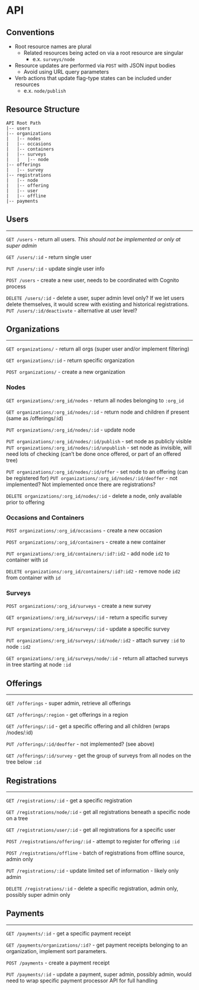 # API

## Conventions

* Root resource names are plural
  * Related resources being acted on via a root resource are singular
    * e.x. `surveys/node`
* Resource updates are performed via `POST` with JSON input bodies
  * Avoid using URL query parameters
* Verb actions that update flag-type states can be included under resources
    * e.x. `node/publish`

## Resource Structure

```
API Root Path  
|-- users
|-- organizations
|   |-- nodes
|   |-- occasions
|   |-- containers
|   |-- surveys
|   |   |-- node
|-- offerings
|   |-- survey
|-- registrations
|   |-- node
|   |-- offering
|   |-- user
|   |-- offline
|-- payments
```
  
## Users

---

`GET /users`  - return all users. *This should not be implemented or only at super admin*

`GET /users/:id` - return single user

`PUT /users/:id` - update single user info

`POST /users` - create a new user, needs to be coordinated with Cognito process

`DELETE /users/:id` - delete a user, super admin level only? If we let users delete themselves, it would screw with existing and historical registrations.
`PUT /users/:id/deactivate` - alternative at user level?

## Organizations

---

`GET organizations/` - return all orgs (super user and/or implement filtering)

`GET organizations/:id` - return specific organization

`POST organizations/` - create a new organization

### Nodes

`GET organizations/:org_id/nodes` - return all nodes belonging to `:org_id`

`GET organizations/:org_id/nodes/:id` - return node and children if present (same as /offerings/:id)

`PUT organizations/:org_id/nodes/:id` - update node

`PUT organizations/:org_id/nodes/:id/publish` - set node as publicly visible
`PUT organizations/:org_id/nodes/:id/unpublish` - set node as invisible, will need lots of checking (can’t be done once offered, or part of an offered tree)

`PUT organizations/:org_id/nodes/:id/offer` - set node to an offering (can be registered for)
`PUT organizations/:org_id/nodes/:id/deoffer` - not implemented? Not implemented once there are registrations?

`DELETE organizations/:org_id/nodes/:id` - delete a node, only available prior to offering

### Occasions and Containers

`POST organizations/:org_id/occasions` - create a new occasion

`POST organizations/:org_id/containers` - create a new container

`PUT organizations/:org_id/containers/:id?:id2` - add node `id2` to container with `id`

`DELETE organizations/:org_id/containers/:id?:id2` - remove node `id2` from container with `id`

### Surveys

`POST organizations/:org_id/surveys` - create a new survey

`GET organizations/:org_id/surveys/:id` - return a specific survey

`PUT organizations/:org_id/surveys/:id` - update a specific survey

`PUT organizations/:org_id/surveys/:id/node/:id2` - attach survey `:id` to node `:id2`

`GET organizations/:org_id/surveys/node/:id` - return all attached surveys in tree starting at node `:id`



## Offerings

---

`GET /offerings` - super admin, retrieve all offerings

`GET /offerings/:region` - get offerings in a region

`GET /offerings/:id` - get a specific offering and all children (wraps /nodes/:id)

`PUT /offerings/:id/deoffer` - not implemented? (see above)

`GET /offerings/:id/survey` - get the group of surveys from all nodes on the tree below `:id`

## Registrations

---

`GET /registrations/:id` - get a specific registration

`GET /registrations/node/:id` - get all registrations beneath a specific node on a tree

`GET /registrations/user/:id` - get all registrations for a specific user

`POST /registrations/offering/:id` - attempt to register for offering `:id`

`POST /registrations/offline` - batch of registrations from offline source, admin only

`PUT /registrations/:id` - update limited set of information - likely only admin

`DELETE /registrations/:id` - delete a specific registration, admin only, possibly super admin only

## Payments

---

`GET /payments/:id` - get a specific payment receipt

`GET /payments/organizations/:id?` - get payment receipts belonging to an organization, implement sort parameters.

`POST /payments` - create a payment receipt

`PUT /payments/:id` - update a payment, super admin, possibly admin, would need to wrap specific payment processor API for full handling
